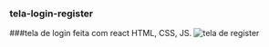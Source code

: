 ### tela-login-register
###tela de login feita com react HTML, CSS, JS.
![tela de register](https://user-images.githubusercontent.com/103194851/190489285-91c643cd-12cf-4480-9014-9a5632f8612a.png)



